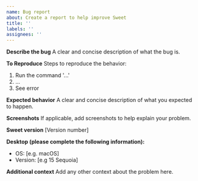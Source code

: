 ```yaml
---
name: Bug report
about: Create a report to help improve Sweet
title: ''
labels: ''
assignees: ''
---
```


**Describe the bug**
A clear and concise description of what the bug is.

**To Reproduce**
Steps to reproduce the behavior:
1. Run the command '...'
2. ...
3. See error

**Expected behavior**
A clear and concise description of what you expected to happen.

**Screenshots**
If applicable, add screenshots to help explain your problem.

**Sweet version**
[Version number]

**Desktop (please complete the following information):**
 - OS: [e.g. macOS]
 - Version: [e.g 15 Sequoia]

**Additional context**
Add any other context about the problem here.
